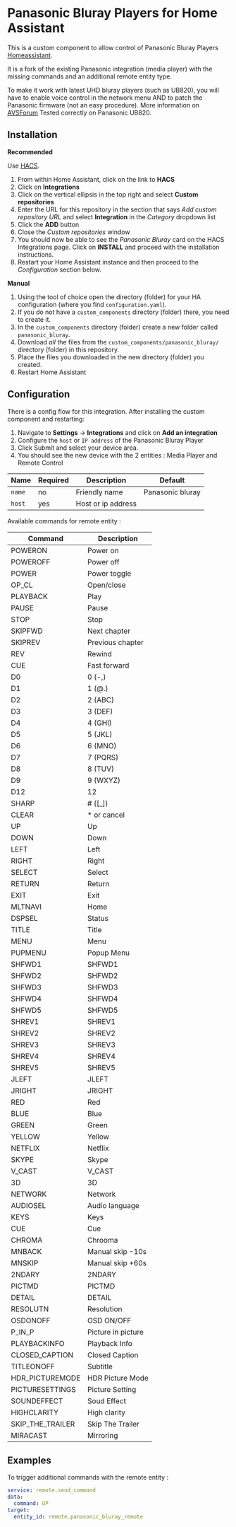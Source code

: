 # Panasonic Bluray Players for Home Assistant

This is a custom component to allow control of Panasonic Bluray Players [Homeassistant](https://home-assistant.io).

It is a fork of the existing Panasonic integration (media player) with the missing commands and an additional remote entity type.

To make it work with latest UHD bluray players (such as UB820), you will have to enable voice control in the network menu AND to patch the Panasonic firmware (not an easy procedure).
More information on [AVSForum](https://www.avforums.com/threads/lets-try-again-to-put-the-free-in-regionfreedom.2441584/post-31906429)
Tested correctly on Panasonic UB820.

## Installation 

**Recommended**

Use [HACS](https://hacs.xyz/).
   1. From within Home Assistant, click on the link to **HACS**
   2. Click on **Integrations**
   3. Click on the vertical ellipsis in the top right and select **Custom repositories**
   4. Enter the URL for this repository in the section that says _Add custom repository URL_ and select **Integration** in the _Category_ dropdown list
   5. Click the **ADD** button
   6. Close the _Custom repositories_ window
   7. You should now be able to see the _Panasonic Bluray_ card on the HACS Integrations page. Click on **INSTALL** and proceed with the installation instructions.
   8. Restart your Home Assistant instance and then proceed to the _Configuration_ section below.

**Manual**

1. Using the tool of choice open the directory (folder) for your HA configuration (where you find `configuration.yaml`).
2. If you do not have a `custom_components` directory (folder) there, you need to create it.
3. In the `custom_components` directory (folder) create a new folder called `panasonic_bluray`.
4. Download _all_ the files from the `custom_components/panasonic_bluray/` directory (folder) in this repository.
5. Place the files you downloaded in the new directory (folder) you created.
6. Restart Home Assistant

## Configuration
There is a config flow for this integration. After installing the custom component and restarting:

1. Navigate to **Settings** -> **Integrations** and click on **Add an integration**
2. Configure the `host` or `IP address` of the Panasonic Bluray Player
3. Click Submit and select your device area.
4. You should see the new device with the 2 entities : Media Player and Remote Control

Name|Required|Description|Default
--|--|--|--
`name`|no|Friendly name|Panasonic bluray
`host`|yes|Host or ip address| 

Available commands for remote entity :

Command|Description
--|--
POWERON|Power on
POWEROFF|Power off
POWER|Power toggle
OP_CL|Open/close
PLAYBACK|Play
PAUSE|Pause
STOP|Stop
SKIPFWD|Next chapter
SKIPREV|Previous chapter
REV|Rewind
CUE|Fast forward
D0|0 (-,)
D1|1 (@.)
D2|2 (ABC)
D3|3 (DEF)
D4|4 (GHI)
D5|5 (JKL)
D6|6 (MNO)
D7|7 (PQRS)
D8|8 (TUV)
D9|9 (WXYZ)
D12|12
SHARP|# ([_])
CLEAR|* or cancel
UP|Up
DOWN|Down
LEFT|Left
RIGHT|Right
SELECT|Select
RETURN|Return
EXIT|Exit
MLTNAVI|Home
DSPSEL|Status
TITLE|Title
MENU|Menu
PUPMENU|Popup Menu
SHFWD1|SHFWD1
SHFWD2|SHFWD2
SHFWD3|SHFWD3
SHFWD4|SHFWD4
SHFWD5|SHFWD5
SHREV1|SHREV1
SHREV2|SHREV2
SHREV3|SHREV3
SHREV4|SHREV4
SHREV5|SHREV5
JLEFT|JLEFT
JRIGHT|JRIGHT
RED|Red
BLUE|Blue
GREEN|Green
YELLOW|Yellow
NETFLIX|Netflix
SKYPE|Skype
V_CAST|V_CAST
3D|3D
NETWORK|Network
AUDIOSEL|Audio language
KEYS|Keys
CUE|Cue
CHROMA|Chrooma
MNBACK|Manual skip -10s
MNSKIP|Manual skip +60s
2NDARY|2NDARY
PICTMD|PICTMD
DETAIL|DETAIL
RESOLUTN|Resolution
OSDONOFF|OSD ON/OFF
P_IN_P|Picture in picture
PLAYBACKINFO|Playback Info	 
CLOSED_CAPTION|Closed Caption
TITLEONOFF|Subtitle
HDR_PICTUREMODE|HDR Picture Mode
PICTURESETTINGS|Picture Setting
SOUNDEFFECT|Soud Effect
HIGHCLARITY|High clarity
SKIP_THE_TRAILER|Skip The Trailer
MIRACAST|Mirroring


## Examples
To trigger additional commands with the remote entity :
```yaml
service: remote.send_command
data:
  command: UP
target:
  entity_id: remote.panasonic_bluray_remote
```
